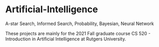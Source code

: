 # Artificial-Intelligence
A-star Search, Informed Search, Probability, Bayesian, Neural Network

These projects are mainly for the 2021 Fall graduate course CS 520 - Introduction in Artificial Intelligence at Rutgers University.

